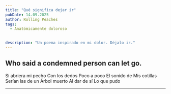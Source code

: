 ```yaml
---
title: "Qué significa dejar ir"
pubDate: 14.09.2025
author: Rolling Peaches
tags:
  - Anatómicamente doloroso
  

description: "Un poema inspirado en mi dolor. Déjalo ir."
---
```


## Who said a condemned person can let go.

Si abriera mi pecho
Con los dedos
Poco a poco 
El sonido de
Mis cotillas
Serían las de un 
Árbol muerto
Al dar de sí
Lo que pudo

---
